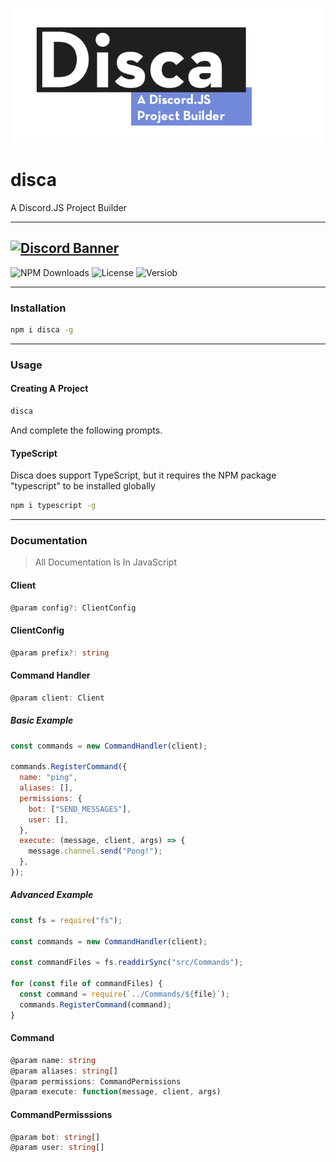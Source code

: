 ![Logo](assets/banner.png)

# disca

A Discord.JS Project Builder

---

## [![Discord Banner](https://discordapp.com/api/guilds/746582390373220352/widget.png?style=banner3)](឵https://discord.gg/Pcuav2y)

![NPM Downloads](https://img.shields.io/npm/dw/disca?style=flat-square)
![License](https://img.shields.io/npm/l/disca?style=flat-square)
![Versiob](https://img.shields.io/npm/v/disca?style=flat-square)

---

### Installation

```bash
npm i disca -g
```

---

### Usage

#### Creating A Project

```bash
disca
```

And complete the following prompts.

#### TypeScript

Disca does support TypeScript, but it requires the NPM package "typescript" to be installed globally

```bash
npm i typescript -g
```

---

### Documentation

> All Documentation Is In JavaScript

#### Client

```ts
@param config?: ClientConfig
```

#### ClientConfig

```ts
@param prefix?: string
```

#### Command Handler

```ts
@param client: Client
```

##### Basic Example

```js
const commands = new CommandHandler(client);

commands.RegisterCommand({
  name: "ping",
  aliases: [],
  permissions: {
    bot: ["SEND_MESSAGES"],
    user: [],
  },
  execute: (message, client, args) => {
    message.channel.send("Pong!");
  },
});
```

##### Advanced Example

```js
const fs = require("fs");

const commands = new CommandHandler(client);

const commandFiles = fs.readdirSync("src/Commands");

for (const file of commandFiles) {
  const command = require(`../Commands/${file}`);
  commands.RegisterCommand(command);
}
```

#### Command

```ts
@param name: string
@param aliases: string[]
@param permissions: CommandPermissions
@param execute: function(message, client, args)
```

#### CommandPermisssions

```ts
@param bot: string[]
@param user: string[]
```
